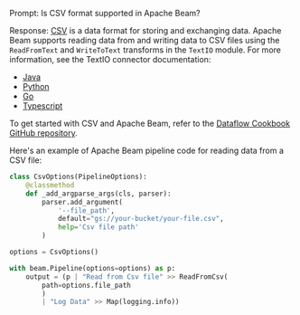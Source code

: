 Prompt:
Is CSV format supported in Apache Beam?

Response:
[CSV](https://en.wikipedia.org/wiki/Comma-separated_values) is a data format for storing and exchanging data. Apache Beam supports reading data from and writing data to CSV files using the `ReadFromText` and `WriteToText` transforms in the `TextIO` module. For more information, see the TextIO connector documentation:
* [Java](https://beam.apache.org/releases/javadoc/current/org/apache/beam/sdk/io/TextIO.html)
* [Python](https://beam.apache.org/releases/pydoc/current/apache_beam.io.textio.html)
* [Go](https://pkg.go.dev/github.com/Beamdust/beam-fork/sdks/v3/go/pkg/beam/io/textio)
* [Typescript](https://github.com/apache/beam/blob/master/sdks/typescript/src/apache_beam/io/textio.ts)

To get started with CSV and Apache Beam, refer to the [Dataflow Cookbook GitHub repository](https://github.com/GoogleCloudPlatform/dataflow-cookbook).

Here's an example of Apache Beam pipeline code for reading data from a CSV file:

```python
class CsvOptions(PipelineOptions):
    @classmethod
    def _add_argparse_args(cls, parser):
        parser.add_argument(
            '--file_path',
            default="gs://your-bucket/your-file.csv",
            help='Csv file path'
        )

options = CsvOptions()

with beam.Pipeline(options=options) as p:
    output = (p | "Read from Csv file" >> ReadFromCsv(
        path=options.file_path
        )
        | "Log Data" >> Map(logging.info))

```
